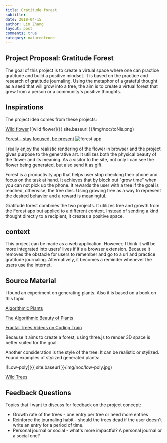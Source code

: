 ```yaml
---
title: Gratitude forest
subtitle:
date: 2018-04-15
author: Lin Zhang
layout: post
comments: true
category: natureofcode
---
```


## Project Proposal: Gratitude Forest

The goal of this project is to create a virtual space where one can practice gratitude and build a positive mindset. It is based on the practice and research of gratitude journaling. Using the metaphor of a grateful thought as a seed that will grow into a tree, the aim is to create a virtual forest that grew from a person or a community's positive thoughts.

## Inspirations

The project idea comes from these projects:

[Wild flower](http://wildflower.resn.co.nz/)
![wild flower]({{ site.baseurl }}/img/noc/toNis.png)

[Forest - stay focused, be present](https://www.forestapp.cc/en/)
![forest app](https://cdn-images-1.medium.com/max/1600/1*UVgXVdJeobfc3lHkj9L8-g.png)

I really enjoy the realistic rendering of the flower in browser and the project gives purpose to the generative art. It utilizes both the physical beauty of the flower and its meaning. As a visitor to the site, not only I can see the flower being generated, but also send it as gift.

Forest is a productivity app that helps user stop checking their phone and focus on the task at hand. It achieves that by block out "grow time" when you can not pick up the phone. It rewards the user with a tree if the goal is reached, otherwise; the tree dies. Using growing tree as a way to  represent the desired behavior and a reward is meaningful.

Gratitude forest combines the two projects. It utilizes tree and growth from the Forest app but applied to a different context. Instead of sending a kind thought directly to a recipient, it creates a positive space.

## context

This project can be made as a web application. However; I think it will be more integrated into users' lives if it's a browser extension. Because it removes the obstacle for users to remember and go to a url and practice gratitude journaling. Alternatively, it becomes a reminder whenever the users use the internet.

## Source Material

I found an experiment on generating plants. Also it is based on a book on this topic.

[Algorithmic Plants](http://xie-emily.com/code_art/algorithmic_plants/index.html)

[The Algorithmic Beauty of Plants](https://books.google.com/books/about/The_Algorithmic_Beauty_of_Plants.html?id=4F7lBwAAQBAJ&printsec=frontcover&source=kp_read_button#v=onepage&q&f=false)

[Fractal Trees Videos on Coding Train](https://www.youtube.com/user/shiffman/search?query=fracle+tree)

Because it aims to create a forest, using three.js to render 3D space is better suited for the goal.

Another consideration is the style of the tree. It can be realistic or stylized. Found examples of stylized generated plants:

![Low-poly]({{ site.baseurl }}/img/noc/low-poly.jpg)

[Wild Trees](https://jasfar.github.io/wildflowers/)


## Feedback Questions

Topics that I want to discuss for feedback on the project concept:

- Growth rate of the trees - one entry per tree or need more entries
- Reinforce the journaling habit - should the trees dead if the user doesn't write an entry for a period of time.
- Personal journal or social - what's more impactful? A personal journal or a social one?
